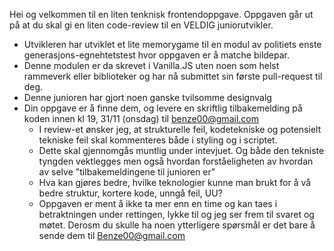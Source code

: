 Hei og velkommen til en liten tenknisk frontendoppgave. Oppgaven går ut på at du skal gi en liten code-review til en VELDIG juniorutvikler.
- Utvikleren har utviklet et lite memorygame til en modul av politiets enste generasjons-egnehtetstest hvor oppgaven er å matche bildepar.
- Denne modulen er da skrevet i Vanilla.JS uten noen som helst rammeverk eller biblioteker og har nå submittet sin første pull-request til deg.
- Denne junioren har gjort noen ganske tvilsomme designvalg
- Din oppgave er å finne dem, og levere en skriftlig tilbakemelding på koden innen kl 19, 31/11 (onsdag) til benze00@gmail.com
  - I review-et ønsker jeg, at strukturelle feil, kodetekniske og potensielt tekniske feil skal kommenteres både i styling og i scriptet.
  - Dette skal gjennomgås muntlig under intevjuet. Og både den tekniste tyngden vektlegges men også hvordan forståeligheten av hvordan av selve "tilbakemeldingene til junioren er"
  - Hva kan gjøres bedre, hvilke teknologier kunne man brukt for å vå bedre struktur, kortere kode, unngå feil, UU?
  - Oppgaven er ment å ikke ta mer enn en time og kan taes i betraktningen under rettingen, lykke til og jeg ser frem til svaret og møtet. Derosm du skulle ha noen ytterligere spørsmål er det bare å sende dem til Benze00@gmail.com
